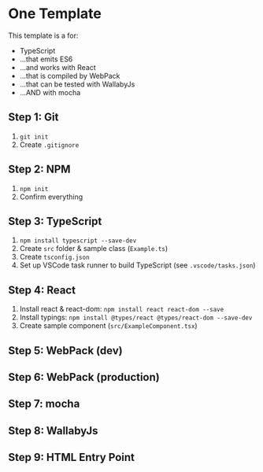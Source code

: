 # One Template

This template is a for:

* TypeScript
* ...that emits ES6
* ...and works with React
* ...that is compiled by WebPack
* ...that can be tested with WallabyJs
* ...AND with mocha

## Step 1: Git

1. `git init`
2. Create `.gitignore`

## Step 2: NPM

1. `npm init`
2. Confirm everything

## Step 3: TypeScript

1. `npm install typescript --save-dev`
2. Create `src` folder & sample class (`Example.ts`)
3. Create `tsconfig.json`
4. Set up VSCode task runner to build TypeScript (see `.vscode/tasks.json`)

## Step 4: React

1. Install react & react-dom: `npm install react react-dom --save`
2. Install typings: `npm install @types/react @types/react-dom --save-dev`
3. Create sample component (`src/ExampleComponent.tsx`)

## Step 5: WebPack (dev)

## Step 6: WebPack (production)

## Step 7: mocha

## Step 8: WallabyJs

## Step 9: HTML Entry Point
